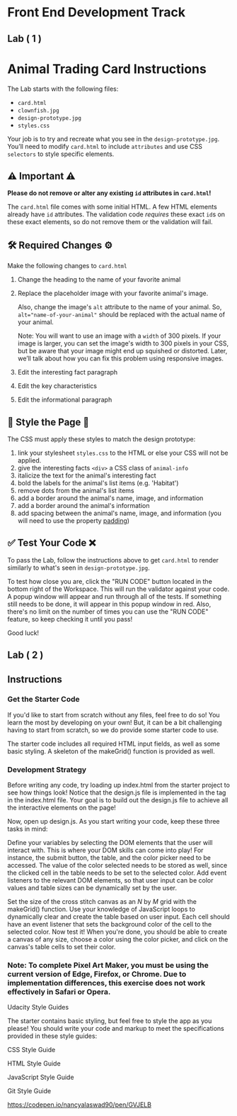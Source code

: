 # Front End Development Track

## Lab ( 1 ) 

# Animal Trading Card Instructions

The Lab starts with the following files:

* `card.html`
* `clownfish.jpg`
* `design-prototype.jpg`
* `styles.css`

Your job is to try and recreate what you see in the `design-prototype.jpg`. You’ll need to modify `card.html` to include `attributes` and use CSS `selectors` to style specific elements.

## ⚠️ Important ⚠️

**Please do not remove or alter any existing `id` attributes in `card.html`!**

The `card.html` file comes with some initial HTML. A few HTML elements already have `id` attributes. The validation code _requires_ these exact `id`s on these exact elements, so do not remove them or the validation will fail.

## 🛠 Required Changes ⚙️

Make the following changes to `card.html`

1. Change the heading to the name of your favorite animal
2. Replace the placeholder image with your favorite animal's image.

    Also, change the image's `alt` attribute to the name of your animal.
    So, `alt="name-of-your-animal"` should be replaced with the actual name of your animal.

    Note: You will want to use an image with a `width` of 300 pixels. If your image is larger, you can set the image's width to 300 pixels in your CSS, but be aware that your image might end up squished or distorted. Later, we’ll talk about how you can fix this problem using responsive images.

3. Edit the interesting fact paragraph
4. Edit the key characteristics
5. Edit the informational paragraph

## 💃 Style the Page 🕺

The CSS must apply these styles to match the design prototype:

  1. link your stylesheet `styles.css` to the HTML or else your CSS will not be applied.
  2. give the interesting facts `<div>` a CSS class of `animal-info`
  3. italicize the text for the animal's interesting fact
  4. bold the labels for the animal's list items (e.g. 'Habitat')
  5. remove dots from the animal's list items
  6. add a border around the animal's name, image, and information
  7. add a border around the animal's information
  8. add spacing between the animal's name, image, and information (you will need to use the property [padding](https://developer.mozilla.org/en-US/docs/Web/CSS/padding))

## ✅ Test Your Code ❌

To pass the Lab, follow the instructions above to get `card.html` to render similarly to what's seen in `design-prototype.jpg`.

To test how close you are, click the "RUN CODE" button located in the bottom right of the Workspace. This will run the validator against your code. A popup window will appear and run through all of the tests. If something still needs to be done, it will appear in this popup window in red. Also, there's no limit on the number of times you can use the "RUN CODE" feature, so keep checking it until you pass!

Good luck!










## Lab ( 2 )

## Instructions

### Get the Starter Code

If you'd like to start from scratch without any files, feel free to do so! You learn the most by developing on your own! But, it can be a bit challenging having to start from scratch, so we do provide some starter code to use.

The starter code includes all required HTML input fields, as well as some basic styling. A skeleton of the makeGrid() function is provided as well.

### Development Strategy

Before writing any code, try loading up index.html from the starter project to see how things look! Notice that the design.js file is implemented in the <body> tag in the index.html file. Your goal is to build out the design.js file to achieve all the interactive elements on the page!

Now, open up design.js. As you start writing your code, keep these three tasks in mind:

Define your variables by selecting the DOM elements that the user will interact with. This is where your DOM skills can come into play! For instance, the submit button, the table, and the color picker need to be accessed. The value of the color selected needs to be stored as well, since the clicked cell in the table needs to be set to the selected color.
Add event listeners to the relevant DOM elements, so that user input can be color values and table sizes can be dynamically set by the user.

Set the size of the cross stitch canvas as an _N_ by _M_ grid with the makeGrid() function. Use your knowledge of JavaScript loops to dynamically clear and create the table based on user input. Each cell should have an event listener that sets the background color of the cell to the selected color.
Now test it! When you're done, you should be able to create a canvas of any size, choose a color using the color picker, and click on the canvas's table cells to set their color.

### Note: To complete Pixel Art Maker, you must be using the current version of Edge, Firefox, or Chrome. Due to implementation differences, this exercise does not work effectively in Safari or Opera.

Udacity Style Guides

The starter contains basic styling, but feel free to style the app as you please! You should write your code and markup to meet the specifications provided in these style guides:

CSS Style Guide

HTML Style Guide

JavaScript Style Guide

Git Style Guide

https://codepen.io/nancyalaswad90/pen/GVJELB
